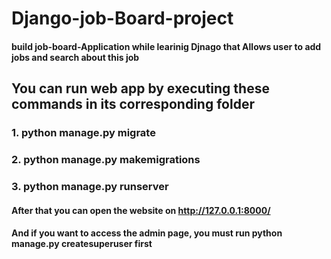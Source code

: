 ﻿# Django-job-Board-project
#### build job-board-Application while learinig Djnago that Allows user to add jobs and search about this job 

## You can run web app by executing these commands in its corresponding folder
### 1. python manage.py migrate
### 2. python manage.py makemigrations
### 3. python manage.py runserver

#### After that you can open the website on http://127.0.0.1:8000/
#### And if you want to access the admin page, you must run python manage.py createsuperuser first
